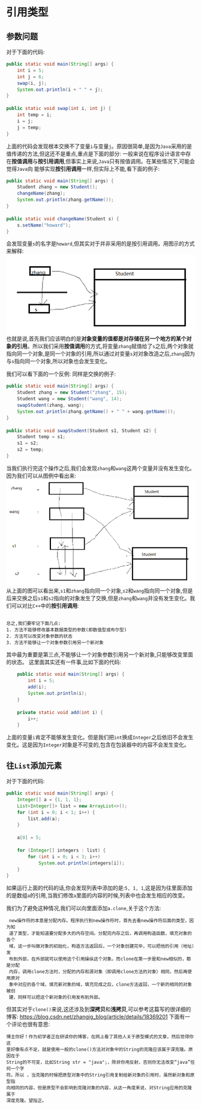 # 引用类型

## 参数问题
对于下面的代码:
```java
public static void main(String[] args) {
    int i = 5;
    int j = 6;
    swap(i, j);
    System.out.println(i + " " + j);
}

public static void swap(int i, int j) {
    int temp = i;
    i = j;
    j = temp;
}
```
上面的代码会发现根本交换不了变量`i`与变量`j`。原因很简单,是因为`Java`采用的是值传递的方法,但这还不是重点,重点是下面的部分:
一般来说在程序设计语言中存在**按值调用**与**按引用调用**,但事实上来说,`Java`只有按值调用。在某些情况下,可能会觉得`Java`向
能够实现**按引用调用**一样,但实际上不能,看下面的例子:
```java
public static void main(String[] args) {
    Student zhang = new Student();
    changeName(zhang);
    System.out.println(zhang.getName());
}

public static void changeName(Student s) {
    s.setName("howard");
}
```
会发现变量`s`的名字是`howard`,但其实对于并非采用的是按引用调用。用图示的方式来解释:
![](2020-10-02-09-36-04.png)
也就是说,首先我们应该明白的是**对象变量的值都是对存储在另一个地方的某个对象的引用**。所以我们采用**按值调用**的方式,将变量`zhang`赋值给了`s`之后,两个对象就指向同一个对象,是同一个对象的引用,所以通过对变量`s`对对象改造之后,`zhang`因为与`s`指向同一个对象,所以对象也会发生变化。

我们可以看下面的一个反例:
同样是交换的例子:
```java
public static void main(String[] args) {
    Student zhang = new Student("zhang", 15);
    Student wang = new Student("wang", 14);
    swapStudent(zhang, wang);
    System.out.println(zhang.getName() + " " + wang.getName());
}

public static void swapStudent(Student s1, Student s2) {
    Student temp = s1;
    s1 = s2;
    s2 = temp;
}
```
当我们执行完这个操作之后,我们会发现`zhang`和`wang`这两个变量并没有发生变化。因为我们可以从图例中看出来:
![](2020-10-02-09-53-40.png)
从上面的图可以看出来,`s1`和`zhang`指向同一个对象,`s2`和`wang`指向同一个对象,但是后来交换之后`s1`和`s2`指向的对象发生了交换,但是`zhang`和`wang`并没有发生变化。我们可以对比`C++`中的**按引用调用**:
```c++
```
```
总之,我们要牢记下面几点:
1. 方法不能够修改基本数据类型的参数(即数值型或布尔型)
2. 方法可以改变对象参数的状态
3. 方法不能够让一个对象参数引用另一个新对象
```
其中最为重要是第三点,不能够让一个对象参数引用另一个新对象,只能够改变里面的状态。
这里面其实还有一件事,比如下面的代码:
```java
    public static void main(String[] args) {
        int i = 5;
        add(i);
        System.out.println(i);
    }

    private static void add(int i) {
        i++;
    }
```
上面的变量`i`肯定不能够发生变化。但是我们把`int`换成`Integer`之后依旧不会发生变化。这是因为`Integer`对象是不可变的,包含在包装器中的内容不会发生变化。

## 往`List`添加元素
对于下面的代码:
```java
public static void main(String[] args) {
    Integer[] a = {1, 1, 1};
    List<Integer[]> list = new ArrayList<>();
    for (int i = 0; i < 1; i++) {
        list.add(a);
    }

    a[0] = 5;

    for (Integer[] integers : list) {
        for (int i = 0; i < 3; i++)
            System.out.println(integers[i]);
    }
}
```
如果运行上面的代码的话,你会发现列表中添加的是:`5, 1, 1`,这是因为往里面添加的是数组`a`的引用,当我们修改`a`里面的内容的时候,列表中也会发生相应的改变。

我们为了避免这种情况,我们可以向里面添加`a.clone`,关于这个方法:
```
 new操作符的本意是分配内存。程序执行到new操作符时，首先去看new操作符后面的类型，因为知
 道了类型，才能知道要分配多大的内存空间。分配完内存之后，再调用构造函数，填充对象的各个
 域，这一步叫做对象的初始化，构造方法返回后，一个对象创建完毕，可以把他的引用（地址）发
 布到外部，在外部就可以使用这个引用操纵这个对象。而clone在第一步是和new相似的，都是分配
 内存，调用clone方法时，分配的内存和源对象（即调用clone方法的对象）相同，然后再使用原对
 象中对应的各个域，填充新对象的域，填充完成之后，clone方法返回，一个新的相同的对象被创
 建，同样可以把这个新对象的引用发布到外部。
```
但其实对于`clone()`来说,这还涉及到**深拷贝**和**浅拷贝**,可以参考这篇写的很详细的博客:
https://blog.csdn.net/zhangjg_blog/article/details/18369201
下面有一个评论也很有意思:
```
博主你好！作为初学者正在研读你的博客，在网上看了其他人关于原型模式的文章，然后觉得你这
里好像有点不足，就是使用一般的clone()方法对对象中的String的克隆应该属于深克隆。原因在于
String的不可变，比如String str = "java";，除非你用反射，否则你无法改变“java”任何一个字
符。所以 ，当克隆的时候把原型对象中的String引用复制给新对象的引用时，虽然新对象和原型指
向相同的内容，但是原型不会影响到克隆对象的内容，从这一角度来说，对String应用的克隆属于
深度克隆。望指正。
```
